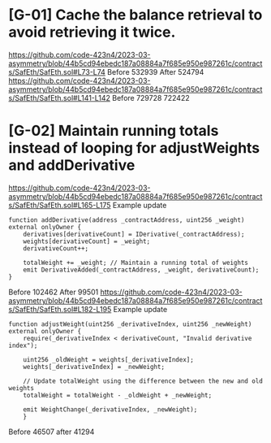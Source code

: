 # [G-01] Cache the balance retrieval to avoid retrieving it twice.
https://github.com/code-423n4/2023-03-asymmetry/blob/44b5cd94ebedc187a08884a7f685e950e987261c/contracts/SafEth/SafEth.sol#L73-L74
Before 532939 After 524794
https://github.com/code-423n4/2023-03-asymmetry/blob/44b5cd94ebedc187a08884a7f685e950e987261c/contracts/SafEth/SafEth.sol#L141-L142
Before 729728 722422
# [G-02]  Maintain running totals instead of looping for adjustWeights and addDerivative
https://github.com/code-423n4/2023-03-asymmetry/blob/44b5cd94ebedc187a08884a7f685e950e987261c/contracts/SafEth/SafEth.sol#L165-L175
Example update
```
function addDerivative(address _contractAddress, uint256 _weight) external onlyOwner {
    derivatives[derivativeCount] = IDerivative(_contractAddress);
    weights[derivativeCount] = _weight;
    derivativeCount++;
		  
    totalWeight += _weight; // Maintain a running total of weights
    emit DerivativeAdded(_contractAddress, _weight, derivativeCount);
}
```
Before 102462 After 99501
https://github.com/code-423n4/2023-03-asymmetry/blob/44b5cd94ebedc187a08884a7f685e950e987261c/contracts/SafEth/SafEth.sol#L182-L195
Example update
```
function adjustWeight(uint256 _derivativeIndex, uint256 _newWeight) external onlyOwner {
    require(_derivativeIndex < derivativeCount, "Invalid derivative index");
		  
    uint256 _oldWeight = weights[_derivativeIndex];
    weights[_derivativeIndex] = _newWeight;
		  
    // Update totalWeight using the difference between the new and old weights
    totalWeight = totalWeight - _oldWeight + _newWeight;
		  
    emit WeightChange(_derivativeIndex, _newWeight);
    }
```
Before 46507 after 41294